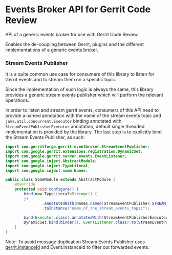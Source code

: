 # Events Broker API for Gerrit Code Review

API of a generic events broker for use with Gerrit Code Review.

Enables the de-coupling between Gerrit, plugins and the different implementations
of a generic events broker.

### Stream Events Publisher

It is a quite common use case for consumers of this library to listen for Gerrit
events and to stream them on a specific topic.

Since the implementation of such logic is always the same, this library provides
a generic stream events publisher which will perform the relevant operations.

In order to listen and stream gerrit events, consumers of this API need to
provide a named annotation with the name of the stream events topic and
`java.util.concurrent.Executor` binding annotated with `StreamEventPublisherExecutor`
annotation, default single threaded implementation is provided by the library.
The last step is to explicitly bind the Stream Events Publisher, as such:

```java
import com.gerritforge.gerrit.eventbroker.StreamEventPublisher;
import com.google.gerrit.extensions.registration.DynamicSet;
import com.google.gerrit.server.events.EventListener;
import com.google.inject.AbstractModule;
import com.google.inject.TypeLiteral;
import com.google.inject.name.Names;

public class SomeModule extends AbstractModule {
    @Override
    protected void configure() {
        bind(new TypeLiteral<String>() {
        })
                .annotatedWith(Names.named(StreamEventPublisher.STREAM_EVENTS_TOPIC))
                .toInstance("name_of_the_stream_events_topic");
        
        bind(Executor.class).annotatedWith(StreamEventPublisherExecutor.class).toProvider(StreamEventPublisherExecutorProvider.class);
        DynamicSet.bind(binder(), EventListener.class).to(StreamEventPublisher.class);
    }
}
```

Note: To avoid message duplication Stream Events Publisher uses [gerrit.instanceId](https://gerrit-review.googlesource.com/Documentation/config-gerrit.html)
and Event.instanceId to filter out forwarded events.